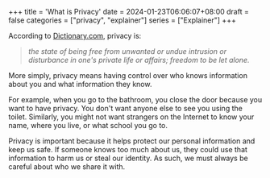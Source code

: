+++
title = 'What is Privacy'
date = 2024-01-23T06:06:07+08:00
draft = false
categories = ["privacy", "explainer"]
series = ["Explainer"]
+++


According to [Dictionary.com](https://www.dictionary.com/browse/privacy), privacy is:

> *the state of being free from unwanted or undue intrusion or disturbance in one's private life or affairs; freedom to be let alone.*

More simply, privacy means having control over who knows information about you and what information they know. 

For example, when you go to the bathroom, you close the door because you want to have privacy. You don't want anyone else to see you using the toilet. Similarly, you might not want strangers on the Internet to know your name, where you live, or what school you go to.

Privacy is important because it helps protect our personal information and keep us safe. If someone knows too much about us, they could use that information to harm us or steal our identity. As such, we must always be careful about who we share it with. 